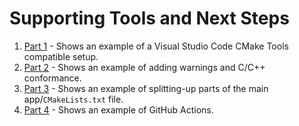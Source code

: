 # Supporting Tools and Next Steps

1. [Part 1](/ch11/part-1/README.md) - Shows an example of a Visual Studio Code CMake Tools compatible setup.
2. [Part 2](/ch11/part-2/README.md) - Shows an example of adding warnings and C/C++ conformance.
3. [Part 3](/ch11/part-3/README.md) - Shows an example of splitting-up parts of the main app/`CMakeLists.txt` file.
4. [Part 4](/ch11/part-4/README.md) - Shows an example of GitHub Actions.
